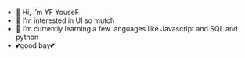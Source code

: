 - 👋 Hi, I’m YF YouseF
- 👀 I’m interested in UI so mutch
- 🌱 I’m currently learning a few languages like Javascript and SQL and python 
- 💕good bay💕

<!---
YFYouseF/YFYouseF is a ✨ special ✨ repository because its `README.md` (this file) appears on your GitHub profile.
You can click the Preview link to take a look at your changes.
--->
